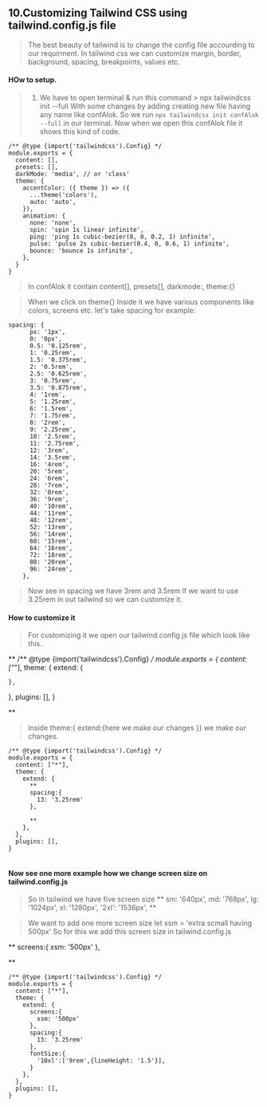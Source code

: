 ## 10.Customizing Tailwind CSS using tailwind.config.js file

> The best beauty of tailwind is to change the config file accourding to our requirment.
> In tailwind css we can customize margin, border, background, spacing, breakpoints, values etc.


#### HOw to setup.

> 1. We have to open terminal & run this command
    > npx tailwindcss init --full
> With some changes by adding creating new file having any name like confAlok.
> So we run ```npx tailwindcss init confAlok --full``` in our terminal.
> Now when we open this confAlok file it shows this kind of code.

```
/** @type {import('tailwindcss').Config} */
module.exports = {
  content: [],
  presets: [],
  darkMode: 'media', // or 'class'
  theme: {
    accentColor: ({ theme }) => ({
      ...theme('colors'),
      auto: 'auto',
    }),
    animation: {
      none: 'none',
      spin: 'spin 1s linear infinite',
      ping: 'ping 1s cubic-bezier(0, 0, 0.2, 1) infinite',
      pulse: 'pulse 2s cubic-bezier(0.4, 0, 0.6, 1) infinite',
      bounce: 'bounce 1s infinite',
    },
  }
}

```   
> In confAlok it contain content[], presets[], darkmode:, theme:{}

> When we click on theme{}
> Inside it we have various components like colors, screens etc.
> let's take spacing for example:
```
spacing: {
      px: '1px',
      0: '0px',
      0.5: '0.125rem',
      1: '0.25rem',
      1.5: '0.375rem',
      2: '0.5rem',
      2.5: '0.625rem',
      3: '0.75rem',
      3.5: '0.875rem',
      4: '1rem',
      5: '1.25rem',
      6: '1.5rem',
      7: '1.75rem',
      8: '2rem',
      9: '2.25rem',
      10: '2.5rem',
      11: '2.75rem',
      12: '3rem',
      14: '3.5rem',
      16: '4rem',
      20: '5rem',
      24: '6rem',
      28: '7rem',
      32: '8rem',
      36: '9rem',
      40: '10rem',
      44: '11rem',
      48: '12rem',
      52: '13rem',
      56: '14rem',
      60: '15rem',
      64: '16rem',
      72: '18rem',
      80: '20rem',
      96: '24rem',
    },

``` 
> Now see in spacing we have 3rem and 3.5rem 
> If we want to use 3.25rem in out tailwind so we can customize it.


#### How to  customize it 

> For customizing it we open our tailwind.config.js file which look like this.

**
 /** @type {import('tailwindcss').Config} */
module.exports = {
  content: ["*"],
  theme: {
    extend: {
      
    },
  },
  plugins: [],
}

**
> Inside theme:{ extend:{here we make our changes }} we make our changes.

```
/** @type {import('tailwindcss').Config} */
module.exports = {
  content: ["*"],
  theme: {
    extend: {
      **
      spacing:{
        13: '3.25rem'
      },
      
      **
    },
  },
  plugins: [],
}


```
#### Now see one more example how we change screen size on tailwind.config.js

> So in tailwind we have five screen size 
**
      sm: '640px',
      md: '768px',
      lg: '1024px',
      xl: '1280px',
     '2xl': '1536px',
**

> We want to add one more screen size let xsm = 'extra scmall having 500px'
> So for this we add this screen size in tailwind.config.js 


**
screens:{
        xsm: '500px'
      },

**
```
/** @type {import('tailwindcss').Config} */
module.exports = {
  content: ["*"],
  theme: {
    extend: {
      screens:{
        xsm: '500px'
      },
      spacing:{
        13: '3.25rem'
      },
      fontSize:{
        '10xl':['9rem',{lineHeight: '1.5'}],
      }
    },
  },
  plugins: [],
}

```
